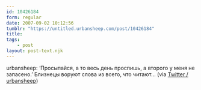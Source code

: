 ```yaml
---
id: 10426184
form: regular
date: 2007-09-02 10:12:56
tumblr: "https://untitled.urbansheep.com/post/10426184"
title:
tags:
    - post
layout: post-text.njk
---
```


<p>urbansheep: &lsquo;Просыпайся, а то весь день проспишь, а второго у меня не запасено.&rsquo; Близнецы воруют слова из всего, что читают&hellip; (via <a href="http://twitter.com/urbansheep/statuses/242154192">Twitter / urbansheep</a>)</p>


